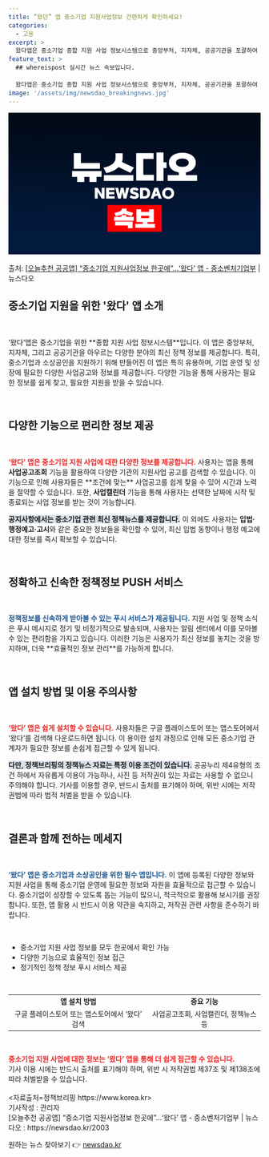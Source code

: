 ```yaml
---
title: “왔던” 앱 중소기업 지원사업정보 간편하게 확인하세요!
categories:
  - 고용
excerpt: >
  왔다앱은 중소기업 종합 지원 사업 정보시스템으로 중앙부처, 지자체, 공공기관을 포괄하여 분야별 최신 정책정보…
feature_text: >
  ## whereispost 실시간 뉴스 속보입니다.

  왔다앱은 중소기업 종합 지원 사업 정보시스템으로 중앙부처, 지자체, 공공기관을 포괄하여 분야별 최신 정책정보…
image: '/assets/img/newsdao_breakingnews.jpg'
---
```


![뉴스다오 속보](/assets/img/newsdao_breakingnews.jpg)

<p>출처: <a href="https://newsdao.kr/2003" rel="dofollow">[오늘추천 공공앱] “중소기업 지원사업정보 한곳에”…‘왔다’ 앱 - 중소벤처기업부</a> | 뉴스다오</p>

<h2 data-ke-size="size26">중소기업 지원을 위한 '왔다' 앱 소개</h2>

<p data-ke-size="size16">&nbsp;</p> 
‘왔다’앱은 중소기업을 위한 **종합 지원 사업 정보시스템**입니다. 이 앱은 중앙부처, 지자체, 그리고 공공기관을 아우르는 다양한 분야의 최신 정책 정보를 제공합니다. 특히, 중소기업과 소상공인을 지원하기 위해 만들어진 이 앱은 특히 유용하며, 기업 운영 및 성장에 필요한 다양한 사업공고와 정보를 제공합니다. 다양한 기능을 통해 사용자는 필요한 정보를 쉽게 찾고, 필요한 지원을 받을 수 있습니다. 

<p data-ke-size="size16">&nbsp;</p>
<h2 data-ke-size="size26">다양한 기능으로 편리한 정보 제공</h2>

<p data-ke-size="size16">&nbsp;</p>
<b><span style="color: #ee2323;">‘왔다’ 앱은 중소기업 지원 사업에 대한 다양한 정보를 제공합니다.</span></b> 사용자는 앱을 통해 <b>사업공고조회</b> 기능을 활용하여 다양한 기관의 지원사업 공고를 검색할 수 있습니다. 이 기능으로 인해 사용자들은 **조건에 맞는** 사업공고를 쉽게 찾을 수 있어 시간과 노력을 절약할 수 있습니다. 또한, <b>사업캘린더</b> 기능을 통해 사용자는 선택한 날짜에 시작 및 종료되는 사업 정보를 받는 것이 가능합니다.

<b><span style="background-color: #21538527;">공지사항에서는 중소기업 관련 최신 정책뉴스를 제공합니다.</span></b> 이 외에도 사용자는 <b>입법·행정예고·고시</b>와 같은 중요한 정보들을 확인할 수 있어, 최신 입법 동향이나 행정 예고에 대한 정보를 즉시 확보할 수 있습니다.

<p data-ke-size="size16">&nbsp;</p>
<h2 data-ke-size="size26">정확하고 신속한 정책정보 PUSH 서비스</h2>

<p data-ke-size="size16">&nbsp;</p>
<b><span style="color: #1a5490;">정책정보를 신속하게 받아볼 수 있는 푸시 서비스가 제공됩니다.</span></b> 지원 사업 및 정책 소식은 푸시 메시지로 정기 및 비정기적으로 발송되며, 사용자는 알림 센터에서 이를 모아볼 수 있는 편리함을 가지고 있습니다. 이러한 기능은 사용자가 최신 정보를 놓치는 것을 방지하며, 더욱 **효율적인 정보 관리**를 가능하게 합니다.

<p data-ke-size="size16">&nbsp;</p>
<h2 data-ke-size="size26">앱 설치 방법 및 이용 주의사항</h2>

<p data-ke-size="size16">&nbsp;</p>
<b><span style="color: #ee2323;">‘왔다’ 앱은 쉽게 설치할 수 있습니다.</span></b> 사용자들은 구글 플레이스토어 또는 앱스토어에서 ‘왔다’를 검색해 다운로드하면 됩니다. 이 용이한 설치 과정으로 인해 모든 중소기업 관계자가 필요한 정보를 손쉽게 접근할 수 있게 됩니다. 

<b><span style="background-color: #21538527;">다만, 정책브리핑의 정책뉴스 자료는 특정 이용 조건이 있습니다.</span></b> 공공누리 제4유형의 조건 하에서 자유롭게 이용이 가능하나, 사진 등 저작권이 있는 자료는 사용할 수 없으니 주의해야 합니다. 기사를 이용할 경우, 반드시 출처를 표기해야 하며, 위반 시에는 저작권법에 따라 법적 처벌을 받을 수 있습니다. 

<p data-ke-size="size16">&nbsp;</p>
<h2 data-ke-size="size26">결론과 함께 전하는 메세지</h2>

<p data-ke-size="size16">&nbsp;</p>
<b><span style="color: #1a5490;">‘왔다’ 앱은 중소기업과 소상공인을 위한 필수 앱입니다.</span></b> 이 앱에 등록된 다양한 정보와 지원 사업을 통해 중소기업 운영에 필요한 정보와 자원을 효율적으로 접근할 수 있습니다. 중소기업이 성장할 수 있도록 돕는 기능이 많으니, 적극적으로 활용해 보시기를 권장합니다. 또한, 앱 활용 시 반드시 이용 약관을 숙지하고, 저작권 관련 사항을 준수하기 바랍니다.

<p data-ke-size="size16">&nbsp;</p>
<ul>
  <li>중소기업 지원 사업 정보를 모두 한곳에서 확인 가능</li>
  <li>다양한 기능으로 효율적인 정보 접근</li>
  <li>정기적인 정책 정보 푸시 서비스 제공</li>
</ul>
<p data-ke-size="size16">&nbsp;</p>

<table style="width: 100%; border-collapse: collapse;">
    <tr>
        <td style="text-align: center; height: 17px;"><b>앱 설치 방법</b></td>
        <td style="text-align: center; height: 17px;"><b>중요 기능</b></td>
    </tr>
    <tr>
        <td style="text-align: center; height: 17px;">구글 플레이스토어 또는 앱스토어에서 ‘왔다’ 검색</td>
        <td style="text-align: center; height: 17px;">사업공고조회, 사업캘린더, 정책뉴스 등</td>
    </tr>
</table>

<p data-ke-size="size16">&nbsp;</p>
<b><span style="color: #ee2323;">중소기업 지원 사업에 대한 정보는 ‘왔다’ 앱을 통해 더 쉽게 접근할 수 있습니다.</span></b> <br/>
기사 이용 시에는 반드시 출처를 표기해야 하며, 위반 시 저작권법 제37조 및 제138조에 따라 처벌받을 수 있습니다. <br/><br/> <자료출처=정책브리핑 https://www.korea.kr> <br/> 기사작성 : 관리자 <br/> [오늘추천 공공앱] “중소기업 지원사업정보 한곳에”…‘왔다’ 앱 - 중소벤처기업부 | 뉴스다오  : https://newsdao.kr/2003 

원하는 뉴스 찾아보기 👉 <a href="https://newsdao.kr" rel="dofollow">newsdao.kr</a>


